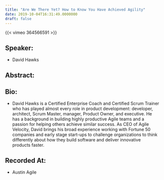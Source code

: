 ```yaml
---
title: "Are We There Yet? How to Know You Have Achieved Agility"
date: 2019-10-04T16:31:49.0000000
draft: false
---
```


{{< vimeo 364566591 >}}

## Speaker:

 - David Hawks

## Abstract:



## Bio:

 - <p>David Hawks is a Certified Enterprise Coach and Certified Scrum Trainer who has played almost every role in product development: developer, architect, Scrum Master, manager, Product Owner, and executive. He has a background in building highly productive Agile teams and a passion for helping others achieve similar success. As CEO of Agile Velocity, David brings his broad experience working with Fortune 50 companies and early stage start-ups to challenge organizations to think differently about how they build software and deliver innovative products faster.
</p>

## Recorded At:

 - Austin Agile

